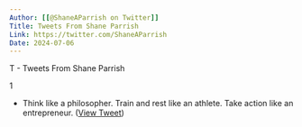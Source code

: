 ```yaml
---
Author: [[@ShaneAParrish on Twitter]]
Title: Tweets From Shane Parrish
Link: https://twitter.com/ShaneAParrish
Date: 2024-07-06
---
```

T - Tweets From Shane Parrish

1
- Think like a philosopher.
  Train and rest like an athlete.
  Take action like an entrepreneur. ([View Tweet](https://twitter.com/search?q=Think%20like%20a%20philosopher.%20Train%20and%20rest%20like%20an%20athlete.%20Take%20action%20like%20an%20entrepreneur.%20%28from%3A%40ShaneAParrish%29))

